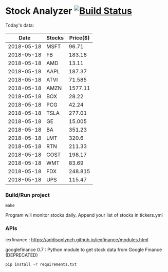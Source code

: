 # Stock Analyzer [![Build Status](https://travis-ci.org/ogoyal/StockAnalyzer.svg?branch=master)](https://travis-ci.org/ogoyal/StockAnalyzer)

Today's data:

| Date| Stocks| Price($) | 
| --- | --- | ---  | 
| 2018-05-18| MSFT| 96.71 | 
| 2018-05-18| FB| 183.18 | 
| 2018-05-18| AMD| 13.11 | 
| 2018-05-18| AAPL| 187.37 | 
| 2018-05-18| ATVI| 71.585 | 
| 2018-05-18| AMZN| 1577.11 | 
| 2018-05-18| BOX| 28.22 | 
| 2018-05-18| PCG| 42.24 | 
| 2018-05-18| TSLA| 277.01 | 
| 2018-05-18| GE| 15.005 | 
| 2018-05-18| BA| 351.23 | 
| 2018-05-18| LMT| 320.6 | 
| 2018-05-18| RTN| 211.33 | 
| 2018-05-18| COST| 198.17 | 
| 2018-05-18| WMT| 83.69 | 
| 2018-05-18| FDX| 248.815 | 
| 2018-05-18| UPS| 115.47 | 

### Build/Run project

```
make
```

Program will monitor stocks daily. Append your list of stocks in tickers.yml

### APIs
iexfinance : https://addisonlynch.github.io/iexfinance/modules.html

googlefinance 0.7 : Python module to get stock data from Google Finance (DEPRECATED)

```
pip install -r requirements.txt
```
